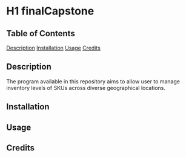 # H1                                                                 finalCapstone

## Table of Contents
[Description](https://github.com/gamv335/finalCapstone/blob/main/README.md#table-of-contents)
[Installation](https://github.com/gamv335/finalCapstone/blob/main/README.md#installation)
[Usage](https://github.com/gamv335/finalCapstone/blob/main/README.md#usage)
[Credits](https://github.com/gamv335/finalCapstone/blob/main/README.md#credits)

## Description
The program available in this repository aims to allow user to manage inventory levels of SKUs across diverse geographical locations. 

## Installation

## Usage

## Credits


